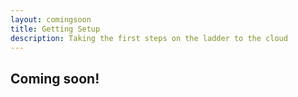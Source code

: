 ```yaml
---
layout: comingsoon
title: Getting Setup
description: Taking the first steps on the ladder to the cloud
---
```


## Coming soon!